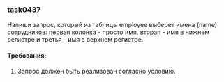 
### task0437

Напиши запрос, который из таблицы employee выберет имена (name) сотрудников: первая колонка - просто имя,
вторая - имя в нижнем регистре и третья - имя в верхнем регистре.


#### Требования:
1.	Запрос должен быть реализован согласно условию.

